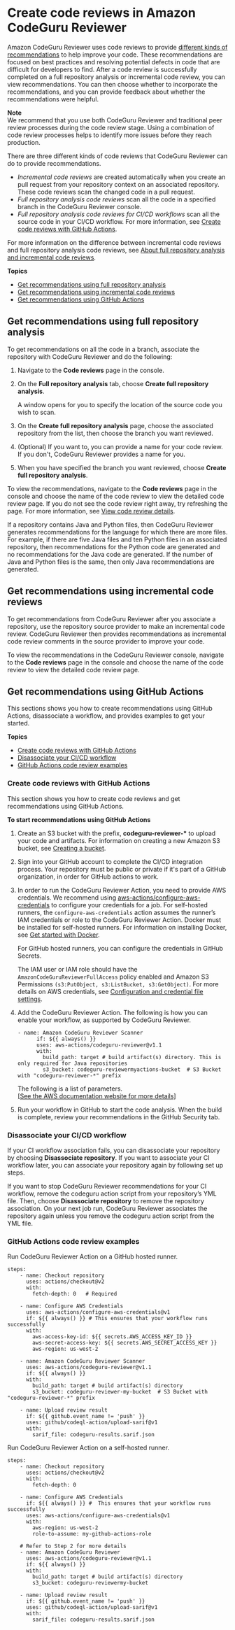 # Create code reviews in Amazon CodeGuru Reviewer<a name="create-code-reviews"></a>

Amazon CodeGuru Reviewer uses code reviews to provide [different kinds of recommendations](recommendations.md) to help improve your code\. These recommendations are focused on best practices and resolving potential defects in code that are difficult for developers to find\. After a code review is successfully completed on a full repository analysis or incremental code review, you can view recommendations\. You can then choose whether to incorporate the recommendations, and you can provide feedback about whether the recommendations were helpful\.

**Note**  
We recommend that you use both CodeGuru Reviewer and traditional peer review processes during the code review stage\. Using a combination of code review processes helps to identify more issues before they reach production\.

There are three different kinds of code reviews that CodeGuru Reviewer can do to provide recommendations\.
+  *Incremental code reviews* are created automatically when you create an pull request from your repository context on an associated repository\. These code reviews scan the changed code in a pull request\.
+ *Full repository analysis code reviews* scan all the code in a specified branch in the CodeGuru Reviewer console\.
+ *Full repository analysis code reviews for CI/CD workflows* scan all the source code in your CI/CD workflow\. For more information, see [Create code reviews with GitHub Actions](https://docs.aws.amazon.com/codeguru/latest/reviewer-ug/working-with-cicd.html)\.

For more information on the difference between incremental code reviews and full repository analysis code reviews, see [About full repository analysis and incremental code reviews](repository-analysis-vs-pull-request.md)\.

**Topics**
+ [Get recommendations using full repository analysis](#get-repository-scan)
+ [Get recommendations using incremental code reviews](#get-pull-request-scan)
+ [Get recommendations using GitHub Actions](#working-with-github-actions)

## Get recommendations using full repository analysis<a name="get-repository-scan"></a>

To get recommendations on all the code in a branch, associate the repository with CodeGuru Reviewer and do the following:

1. Navigate to the **Code reviews** page in the console\.

1. On the **Full repository analysis** tab, choose **Create full repository analysis**\.

   A window opens for you to specify the location of the source code you wish to scan\.

1. On the **Create full repository analysis** page, choose the associated repository from the list, then choose the branch you want reviewed\.

1. \(Optional\) If you want to, you can provide a name for your code review\. If you don't, CodeGuru Reviewer provides a name for you\.

1. When you have specified the branch you want reviewed, choose **Create full repository analysis**\.

To view the recommendations, navigate to the **Code reviews** page in the console and choose the name of the code review to view the detailed code review page\. If you do not see the code review right away, try refreshing the page\. For more information, see [View code review details](view-code-review-details.md)\.

 If a repository contains Java and Python files, then CodeGuru Reviewer generates recommendations for the language for which there are more files\. For example, if there are five Java files and ten Python files in an associated repository, then recommendations for the Python code are generated and no recommendations for the Java code are generated\. If the number of Java and Python files is the same, then only Java recommendations are generated\. 

## Get recommendations using incremental code reviews<a name="get-pull-request-scan"></a>

To get recommendations from CodeGuru Reviewer after you associate a repository, use the repository source provider to make an incremental code review\. CodeGuru Reviewer then provides recommendations as incremental code review comments in the source provider to improve your code\. 

To view the recommendations in the CodeGuru Reviewer console, navigate to the **Code reviews** page in the console and choose the name of the code review to view the detailed code review page\.

## Get recommendations using GitHub Actions<a name="working-with-github-actions"></a>

This sections shows you how to create recommendations using GitHub Actions, disassociate a workflow, and provides examples to get your started\. 

**Topics**
+ [Create code reviews with GitHub Actions](#create-recommendations-with-github-actions)
+ [Disassociate your CI/CD workflow](#disassociate-your-workflow)
+ [GitHub Actions code review examples](#codeguru-reviewer-on-github-hosted-runner-example)

### Create code reviews with GitHub Actions<a name="create-recommendations-with-github-actions"></a>

This section shows you how to create code reviews and get recommendations using GitHub Actions\.

**To start recommendations using GitHub Actions**

1. Create an S3 bucket with the prefix, **codeguru\-reviewer\-\*** to upload your code and artifacts\. For information on creating a new Amazon S3 bucket, see [Creating a bucket](https://docs.aws.amazon.com/AmazonS3/latest/userguide/create-bucket-overview.html)\.

1. Sign into your GitHub account to complete the CI/CD integration process\. Your repository must be public or private if it's part of a GitHub organization, in order for GitHub actions to work\.

1. In order to run the CodeGuru Reviewer Action, you need to provide AWS credentials\. We recommend using [aws\-actions/configure\-aws\-credentials](https://github.com/aws-actions/configure-aws-credentials) to configure your credentials for a job\. For self\-hosted runners, the `configure-aws-credentials` action assumes the runner’s IAM credentials or role to the CodeGuru Reviewer Action\. Docker must be installed for self\-hosted runners\. For information on installing Docker, see [Get started with Docker](https://docs.docker.com/get-started/)\.

   For GitHub hosted runners, you can configure the credentials in GitHub Secrets\. 

   The IAM user or IAM role should have the `AmazonCodeGuruReviewerFullAccess` policy enabled and Amazon S3 Permissions `(s3:PutObject, s3:ListBucket, s3:GetObject)`\. For more details on AWS credentials, see [Configuration and credential file settings](https://docs.aws.amazon.com/cli/latest/userguide/cli-configure-files.html)\. 

1. Add the CodeGuru Reviewer Action\. The following is how you can enable your workflow, as supported by CodeGuru Reviewer\.

   ```
   - name: Amazon CodeGuru Reviewer Scanner
         if: ${{ always() }}
         uses: aws-actions/codeguru-reviewer@v1.1
         with:
           build_path: target # build artifact(s) directory. This is only required for Java repositories
           s3_bucket: codeguru-reviewermyactions-bucket  # S3 Bucket with "codeguru-reviewer-*" prefix
   ```

   The following is a list of parameters\.    
[\[See the AWS documentation website for more details\]](http://docs.aws.amazon.com/codeguru/latest/reviewer-ug/create-code-reviews.html)

1. Run your workflow in GitHub to start the code analysis\. When the build is complete, review your recommendations in the GitHub Security tab\.

### Disassociate your CI/CD workflow<a name="disassociate-your-workflow"></a>

If your CI workflow association fails, you can disassociate your repository by choosing **Disassociate repository**\. If you want to associate your CI workflow later, you can associate your repository again by following set up steps\.

If you want to stop CodeGuru Reviewer recommendations for your CI workflow, remove the codeguru action script from your repository’s YML file\. Then, choose **Disassociate repository** to remove the repository association\. On your next job run, CodeGuru Reviewer associates the repository again unless you remove the codeguru action script from the YML file\.

### GitHub Actions code review examples<a name="codeguru-reviewer-on-github-hosted-runner-example"></a>

Run CodeGuru Reviewer Action on a GitHub hosted runner\.

```
steps:
    - name: Checkout repository
      uses: actions/checkout@v2
      with:
        fetch-depth: 0   # Required
   
    - name: Configure AWS Credentials
      uses: aws-actions/configure-aws-credentials@v1
      if: ${{ always() }} # This ensures that your workflow runs successfully
      with:
        aws-access-key-id: ${{ secrets.AWS_ACCESS_KEY_ID }}
        aws-secret-access-key: ${{ secrets.AWS_SECRET_ACCESS_KEY }}
        aws-region: us-west-2

    - name: Amazon CodeGuru Reviewer Scanner
      uses: aws-actions/codeguru-reviewer@v1.1
      if: ${{ always() }} 
      with:
        build_path: target # build artifact(s) directory
        s3_bucket: codeguru-reviewer-my-bucket  # S3 Bucket with "codeguru-reviewer-*" prefix
    
    - name: Upload review result
      if: ${{ github.event_name != 'push' }}
      uses: github/codeql-action/upload-sarif@v1
      with:
        sarif_file: codeguru-results.sarif.json
```

Run CodeGuru Reviewer Action on a self\-hosted runner\.

```
steps:
    - name: Checkout repository
      uses: actions/checkout@v2
      with:
        fetch-depth: 0

    - name: Configure AWS Credentials
      if: ${{ always() }} #  This ensures that your workflow runs successfully
      uses: aws-actions/configure-aws-credentials@v1
      with:
        aws-region: us-west-2
        role-to-assume: my-github-actions-role

    # Refer to Step 2 for more details
    - name: Amazon CodeGuru Reviewer
      uses: aws-actions/codeguru-reviewer@v1.1
      if: ${{ always() }}
      with:          
        build_path: target # build artifact(s) directory
        s3_bucket: codeguru-reviewermy-bucket

    - name: Upload review result
      if: ${{ github.event_name != 'push' }}
      uses: github/codeql-action/upload-sarif@v1
      with:
        sarif_file: codeguru-results.sarif.json
```
